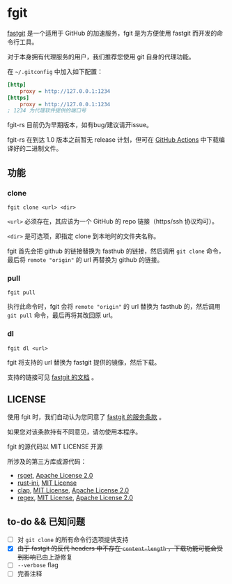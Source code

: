 # fgit

[fastgit](https://fastgit.org/) 是一个适用于 GitHub 的加速服务，fgit 是为方便使用 fastgit 而开发的命令行工具。

对于本身拥有代理服务的用户，我们推荐您使用 git 自身的代理功能。

在 `~/.gitconfig` 中加入如下配置：

```ini
[http]
    proxy = http://127.0.0.1:1234
[https]
    proxy = http://127.0.0.1:1234
; 1234 为代理软件提供的端口号
```

fgit-rs 目前仍为早期版本，如有bug/建议请开issue。

fgit-rs 在到达 1.0 版本之前暂无 release 计划，但可在 [GitHub Actions](https://github.com/fastgitorg/fgit-rs/actions) 中下载编译好的二进制文件。 

## 功能

### clone

`fgit clone <url> <dir>`

`<url>` 必须存在，其应该为一个 GitHub 的 repo 链接（https/ssh 协议均可）。

`<dir>` 是可选项，即指定 clone 到本地时的文件夹名称。

fgit 首先会把 github 的链接替换为 fasthub 的链接，然后调用 `git clone` 命令，最后将 `remote "origin"` 的 url 再替换为 github 的链接。

### pull

`fgit pull`

执行此命令时，fgit 会将 `remote "origin"` 的 url 替换为 fasthub 的，然后调用 `git pull` 命令，最后再将其改回原 url。

### dl

`fgit dl <url>`

fgit 将支持的 url 替换为 fastgit 提供的镜像，然后下载。

支持的链接可见 [fastgit 的文档](https://doc.fastgit.org/zh-cn/guide.html) 。

## LICENSE

使用 fgit 时，我们自动认为您同意了 [fastgit 的服务条款](https://doc.fastgit.org/zh-cn/tos.html) 。

如果您对该条款持有不同意见，请勿使用本程序。

fgit 的源代码以 MIT LICENSE 开源

所涉及的第三方库或源代码：

* [rsget](https://github.com/otavio/rsget), [Apache License 2.0](https://github.com/otavio/rsget/blob/master/LICENSE)
* [rust-ini](https://github.com/zonyitoo/rust-ini), [MIT License](https://github.com/zonyitoo/rust-ini/blob/master/LICENSE)
* [clap](https://github.com/clap-rs/clap), [MIT License](https://github.com/clap-rs/clap/blob/master/LICENSE-MIT), [Apache License 2.0](https://github.com/clap-rs/clap/blob/master/LICENSE-APACHE)
* [regex](https://github.com/rust-lang/regex), [MIT License](https://github.com/rust-lang/regex/blob/master/LICENSE-MIT), [Apache License 2.0](https://github.com/rust-lang/regex/blob/master/LICENSE-APACHE)


## to-do && 已知问题

* [ ] 对 `git clone` 的所有命令行选项提供支持
* [x] ~~由于 fastgit 的反代 headers 中不存在 `content-length` ，下载功能可能会受到影响~~已由上游修复
* [ ] `--verbose` flag
* [ ] 完善注释
